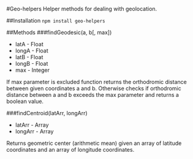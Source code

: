 #Geo-helpers
Helper methods for dealing with geolocation.

##Installation
```npm install geo-helpers```

##Methods
###findGeodesic(a, b[, max])
* latA - Float
* longA - Float
* latB - Float
* longB - Float
* max - Integer

If max parameter is excluded function returns the orthodromic distance between given coordinates a and b. Otherwise checks if orthodromic distance between a and b exceeds the max parameter and returns a boolean value.

###findCentroid(latArr, longArr)
* latArr - Array
* longArr - Array

Returns geometric center (arithmetic mean) given an array of latitude coordinates and an array of longitude coordinates.
